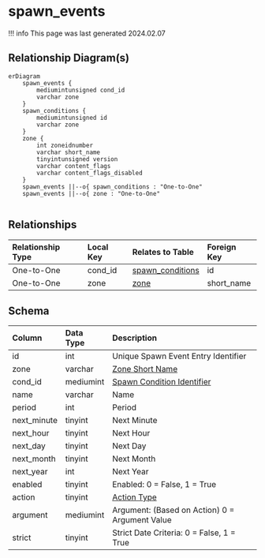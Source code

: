 # spawn_events

!!! info
	This page was last generated 2024.02.07

## Relationship Diagram(s)

```mermaid
erDiagram
    spawn_events {
        mediumintunsigned cond_id
        varchar zone
    }
    spawn_conditions {
        mediumintunsigned id
        varchar zone
    }
    zone {
        int zoneidnumber
        varchar short_name
        tinyintunsigned version
        varchar content_flags
        varchar content_flags_disabled
    }
    spawn_events ||--o{ spawn_conditions : "One-to-One"
    spawn_events ||--o{ zone : "One-to-One"


```


## Relationships

| Relationship Type | Local Key | Relates to Table | Foreign Key |
| :--- | :--- | :--- | :--- |
| One-to-One | cond_id | [spawn_conditions](../../schema/spawns/spawn_conditions.md) | id |
| One-to-One | zone | [zone](../../schema/zone/zone.md) | short_name |


## Schema

| Column | Data Type | Description |
| :--- | :--- | :--- |
| id | int | Unique Spawn Event Entry Identifier |
| zone | varchar | [Zone Short Name](../../../../server/zones/zone-list) |
| cond_id | mediumint | [Spawn Condition Identifier](spawn_conditions.md) |
| name | varchar | Name |
| period | int | Period |
| next_minute | tinyint | Next Minute |
| next_hour | tinyint | Next Hour |
| next_day | tinyint | Next Day |
| next_month | tinyint | Next Month |
| next_year | int | Next Year |
| enabled | tinyint | Enabled: 0 = False, 1 = True |
| action | tinyint | [Action Type](../../../../server/npc/spawns/action-types) |
| argument | mediumint | Argument: (Based on Action) 0 = Argument Value |
| strict | tinyint | Strict Date Criteria: 0 = False, 1 = True |

